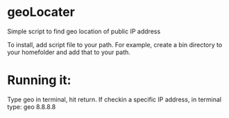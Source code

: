 # geoLocater
Simple script to find geo location of public IP address

To install, add script file to your path.
For example, create a bin directory to your homefolder and add that to your path.


# Running it:
Type geo in terminal, hit return.
If checkin a specific IP address, in terminal type: geo 8.8.8.8
